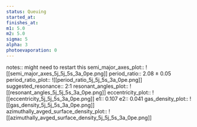 ```yaml
---
status: Queuing
started_at:
finishes_at:
m1: 5.0
m2: 5.0
sigma: 5
alpha: 3
photoevaporation: 0
---
```


notes:: might need to restart this
semi_major_axes_plot:: ![[semi_major_axes_5j_5j_5s_3a_0pe.png]]
period_ratio:: 2.08 ± 0.05
period_ratio_plot:: ![[period_ratio_5j_5j_5s_3a_0pe.png]]
suggested_resonance:: 2:1
resonant_angles_plot:: ![[resonant_angles_5j_5j_5s_3a_0pe.png]]
eccentricity_plot:: ![[eccentricity_5j_5j_5s_3a_0pe.png]]
e1:: 0.107
e2:: 0.041
gas_density_plot:: ![[gas_density_5j_5j_5s_3a_0pe.png]]
azimuthally_avged_surface_density_plot:: ![[azimuthally_avged_surface_density_5j_5j_5s_3a_0pe.png]]
